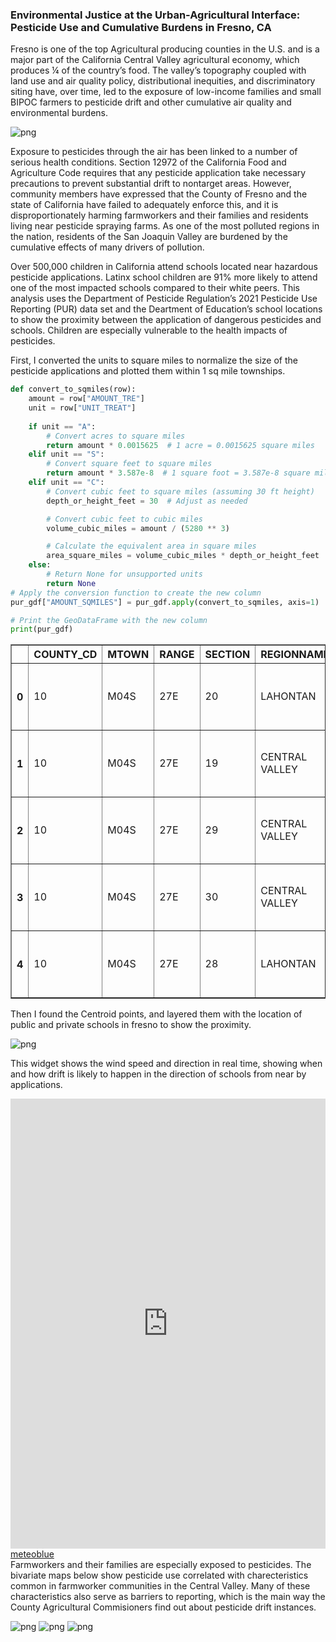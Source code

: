 ### Environmental Justice at the Urban-Agricultural Interface: Pesticide Use and Cumulative Burdens in Fresno, CA

Fresno is one of the top Agricultural producing counties in the U.S. and is a major part of the California Central Valley agricultural economy, which produces ¼ of the country’s food. The valley’s topography coupled with land use and air quality policy, distributional inequities, and discriminatory siting have, over time, led to the exposure of low-income families and small BIPOC farmers to pesticide drift and other cumulative air quality and environmental burdens. 

![png](output_38_0.png)


Exposure to pesticides through the air has been linked to a number of serious health conditions. Section 12972 of the California Food and Agriculture Code requires that any pesticide application take necessary precautions to prevent substantial drift to nontarget areas. However, community members have expressed that the County of Fresno and the state of California have failed to adequately enforce this, and it is disproportionately harming farmworkers and their families and residents living near pesticide spraying farms. As one of the most polluted regions in the nation, residents of the San Joaquin Valley are burdened by the cumulative effects of many drivers of pollution. 

Over 500,000 children in California attend schools located near hazardous pesticide applications. Latinx school children are 91% more likely to attend one of the most impacted schools compared to their white peers. This analysis uses the Department of Pesticide Regulation’s 2021 Pesticide Use Reporting (PUR) data set and the Deartment of Education’s school locations to show the proximity between the application of dangerous pesticides and schools. Children are especially vulnerable to the health impacts of pesticides.  

First, I converted the units to square miles to normalize the size of the pesticide applications and plotted them within 1 sq mile townships. 

```python
def convert_to_sqmiles(row):
    amount = row["AMOUNT_TRE"]
    unit = row["UNIT_TREAT"]
    
    if unit == "A":
        # Convert acres to square miles
        return amount * 0.0015625  # 1 acre = 0.0015625 square miles
    elif unit == "S":
        # Convert square feet to square miles
        return amount * 3.587e-8  # 1 square foot = 3.587e-8 square miles
    elif unit == "C":
        # Convert cubic feet to square miles (assuming 30 ft height)
        depth_or_height_feet = 30  # Adjust as needed

        # Convert cubic feet to cubic miles
        volume_cubic_miles = amount / (5280 ** 3)

        # Calculate the equivalent area in square miles
        area_square_miles = volume_cubic_miles * depth_or_height_feet
    else:
        # Return None for unsupported units
        return None
# Apply the conversion function to create the new column
pur_gdf["AMOUNT_SQMILES"] = pur_gdf.apply(convert_to_sqmiles, axis=1)

# Print the GeoDataFrame with the new column
print(pur_gdf)
```
<table border="1" class="dataframe">
  <thead>
    <tr style="text-align: right;">
      <th></th>
      <th>COUNTY_CD</th>
      <th>MTOWN</th>
      <th>RANGE</th>
      <th>SECTION</th>
      <th>REGIONNAME</th>
      <th>BASE_LN_ME</th>
      <th>TOWNSHIP</th>
      <th>MTRS</th>
      <th>MTR</th>
      <th>CO_MTRS</th>
      <th>REGION</th>
      <th>CO_MTR</th>
      <th>County_CDn</th>
      <th>NAME</th>
      <th>NAMELSAD</th>
      <th>OID_</th>
      <th>ADJUVANT</th>
      <th>YEAR</th>
      <th>DATE</th>
      <th>COUNTY_NAM</th>
      <th>COMTRS</th>
      <th>SITE_NAME</th>
      <th>PRODUCT_NA</th>
      <th>POUNDS_PRO</th>
      <th>CHEMICAL_N</th>
      <th>POUNDS_CHE</th>
      <th>AMOUNT_TRE</th>
      <th>UNIT_TREAT</th>
      <th>AERIAL_GRO</th>
      <th>geometry</th>
      <th>AMOUNT_SQMILES</th>
    </tr>
  </thead>
  <tbody>
    <tr>
      <th>0</th>
      <td>10</td>
      <td>M04S</td>
      <td>27E</td>
      <td>20</td>
      <td>LAHONTAN</td>
      <td>M</td>
      <td>04S</td>
      <td>M04S27E20</td>
      <td>M04S27E</td>
      <td>10M04S27E20</td>
      <td>6</td>
      <td>10M04S27E</td>
      <td>10</td>
      <td>Fresno</td>
      <td>Fresno County</td>
      <td>None</td>
      <td>None</td>
      <td>NaN</td>
      <td>None</td>
      <td>None</td>
      <td>None</td>
      <td>None</td>
      <td>None</td>
      <td>NaN</td>
      <td>None</td>
      <td>NaN</td>
      <td>NaN</td>
      <td>None</td>
      <td>None</td>
      <td>POLYGON ((86163.850 -47413.974, 86191.328 -474...</td>
      <td>NaN</td>
    </tr>
    <tr>
      <th>1</th>
      <td>10</td>
      <td>M04S</td>
      <td>27E</td>
      <td>19</td>
      <td>CENTRAL VALLEY</td>
      <td>M</td>
      <td>04S</td>
      <td>M04S27E19</td>
      <td>M04S27E</td>
      <td>10M04S27E19</td>
      <td>5</td>
      <td>10M04S27E</td>
      <td>10</td>
      <td>Fresno</td>
      <td>Fresno County</td>
      <td>None</td>
      <td>None</td>
      <td>NaN</td>
      <td>None</td>
      <td>None</td>
      <td>None</td>
      <td>None</td>
      <td>None</td>
      <td>NaN</td>
      <td>None</td>
      <td>NaN</td>
      <td>NaN</td>
      <td>None</td>
      <td>None</td>
      <td>POLYGON ((85698.772 -47889.337, 85702.950 -480...</td>
      <td>NaN</td>
    </tr>
    <tr>
      <th>2</th>
      <td>10</td>
      <td>M04S</td>
      <td>27E</td>
      <td>29</td>
      <td>CENTRAL VALLEY</td>
      <td>M</td>
      <td>04S</td>
      <td>M04S27E29</td>
      <td>M04S27E</td>
      <td>10M04S27E29</td>
      <td>5</td>
      <td>10M04S27E</td>
      <td>10</td>
      <td>Fresno</td>
      <td>Fresno County</td>
      <td>None</td>
      <td>None</td>
      <td>NaN</td>
      <td>None</td>
      <td>None</td>
      <td>None</td>
      <td>None</td>
      <td>None</td>
      <td>NaN</td>
      <td>None</td>
      <td>NaN</td>
      <td>NaN</td>
      <td>None</td>
      <td>None</td>
      <td>POLYGON ((85826.745 -48097.511, 87004.884 -480...</td>
      <td>NaN</td>
    </tr>
    <tr>
      <th>3</th>
      <td>10</td>
      <td>M04S</td>
      <td>27E</td>
      <td>30</td>
      <td>CENTRAL VALLEY</td>
      <td>M</td>
      <td>04S</td>
      <td>M04S27E30</td>
      <td>M04S27E</td>
      <td>10M04S27E30</td>
      <td>5</td>
      <td>10M04S27E</td>
      <td>10</td>
      <td>Fresno</td>
      <td>Fresno County</td>
      <td>None</td>
      <td>None</td>
      <td>NaN</td>
      <td>None</td>
      <td>None</td>
      <td>None</td>
      <td>None</td>
      <td>None</td>
      <td>NaN</td>
      <td>None</td>
      <td>NaN</td>
      <td>NaN</td>
      <td>None</td>
      <td>None</td>
      <td>POLYGON ((85492.147 -48100.514, 85702.950 -480...</td>
      <td>NaN</td>
    </tr>
    <tr>
      <th>4</th>
      <td>10</td>
      <td>M04S</td>
      <td>27E</td>
      <td>28</td>
      <td>LAHONTAN</td>
      <td>M</td>
      <td>04S</td>
      <td>M04S27E28</td>
      <td>M04S27E</td>
      <td>10M04S27E28</td>
      <td>6</td>
      <td>10M04S27E</td>
      <td>10</td>
      <td>Fresno</td>
      <td>Fresno County</td>
      <td>None</td>
      <td>None</td>
      <td>NaN</td>
      <td>None</td>
      <td>None</td>
      <td>None</td>
      <td>None</td>
      <td>None</td>
      <td>NaN</td>
      <td>None</td>
      <td>NaN</td>
      <td>NaN</td>
      <td>None</td>
      <td>None</td>
      <td>POLYGON ((89043.287 -49493.042, 89047.876 -496...</td>
      <td>NaN</td>
    </tr>
  </tbody>
</table>
</div>

Then I found the Centroid points, and layered them with the location of public and private schools in fresno to show the proximity. 


![png](output_32_0.png)
    
This widget shows the wind speed and direction in real time, showing when and how drift is likely to happen in the direction of schools from near by applications. 

<iframe src="https://www.meteoblue.com/en/weather/maps/widget/fresno_united-states_5350937?windAnimation=0&windAnimation=1&gust=0&gust=1&satellite=0&satellite=1&cloudsAndPrecipitation=0&cloudsAndPrecipitation=1&temperature=0&temperature=1&sunshine=0&sunshine=1&extremeForecastIndex=0&extremeForecastIndex=1&geoloc=fixed&tempunit=C&windunit=km%252Fh&lengthunit=metric&zoom=5&autowidth=auto"  frameborder="0" scrolling="NO" allowtransparency="true" sandbox="allow-same-origin allow-scripts allow-popups allow-popups-to-escape-sandbox" style="width: 100%; height: 720px"></iframe><div><!-- DO NOT REMOVE THIS LINK --><a href="https://www.meteoblue.com/en/weather/maps/fresno_united-states_5350937?utm_source=weather_widget&utm_medium=linkus&utm_content=map&utm_campaign=Weather%2BWidget" target="_blank" rel="noopener">meteoblue</a></div>
Farmworkers and their families are especially exposed to pesticides. The bivariate maps below show pesticide use correlated with charecteristics common in farmworker communities in the Central Valley. Many of these characteristics also serve as barriers to reporting, which is the main way the County Agricultural Commisioners find out about pesticide drift instances.

![png](output_42_0.png)
![png](output_43_0.png)
![png](output_44_0.png)

